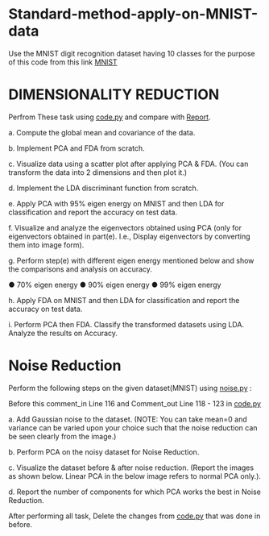 # Standard-method-apply-on-MNIST-data

 Use the MNIST digit recognition dataset having 10 classes for the purpose of this code from this link
 [MNIST](http://yann.lecun.com/exdb/mnist/)
 
 # DIMENSIONALITY REDUCTION
 Perfrom These task using [code.py](https://github.com/sunil-17112/Standard-method-apply-on-MNIST-data/blob/master/code.py) and compare with [Report](https://github.com/sunil-17112/Standard-method-apply-on-MNIST-data/blob/master/Report.pdf).
 
 a. Compute the global mean and covariance of the data.
 
 b. Implement PCA and FDA from scratch.
 
 c. Visualize data using a scatter plot after applying PCA & FDA. (You can
 transform the data into 2 dimensions and then plot it.)
 
 d. Implement the LDA discriminant function from scratch.
 
 e. Apply PCA with 95% eigen energy on MNIST and then LDA for classification
 and report the accuracy on test data.
 
 f. Visualize and analyze the eigenvectors obtained using PCA (only for
 eigenvectors obtained in part(e). I.e., Display eigenvectors by converting
 them into image form).
 
 g. Perform step(e) with different eigen energy mentioned below and show the
 comparisons and analysis on accuracy.


  ● 70% eigen energy
  ● 90% eigen energy
  ● 99% eigen energy
  
 h. Apply FDA on MNIST and then LDA for classification and report the accuracy
 on test data.
 
 i. Perform PCA then FDA. Classify the transformed datasets using LDA.
 Analyze the results on Accuracy.
 
 # Noise Reduction
 
 Perform the following steps on the given dataset(MNIST) using [noise.py](https://github.com/sunil-17112/Standard-method-apply-on-MNIST-data/blob/master/noise.py) :
 
 Before this comment_in Line 116 and Comment_out Line 118 - 123 in [code.py](https://github.com/sunil-17112/Standard-method-apply-on-MNIST-data/blob/master/code.py)
 
 a. Add Gaussian noise to the dataset. (NOTE: You can take mean=0 and
 variance can be varied upon your choice such that the noise reduction can
 be seen clearly from the image.)
 
 b. Perform PCA on the noisy dataset for Noise Reduction.
 
 c. Visualize the dataset before & after noise reduction. (Report the images as
 shown below. Linear PCA in the below image refers to normal PCA only.).
 
 d. Report the number of components for which PCA works the best in Noise
 Reduction.
 
 After performing all task, Delete the changes from [code.py](https://github.com/sunil-17112/Standard-method-apply-on-MNIST-data/blob/master/code.py) that was done in before.
 
